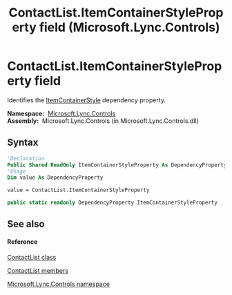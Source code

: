 ﻿---
title: ContactList.ItemContainerStyleProperty field (Microsoft.Lync.Controls)
TOCTitle: ItemContainerStyleProperty field
ms:assetid: F:Microsoft.Lync.Controls.ContactList.ItemContainerStyleProperty_DI_3_UC_OCS14MrefLyncWPF
ms:mtpsurl: https://msdn.microsoft.com/en-us/library/microsoft.lync.controls.contactlist.itemcontainerstyleproperty_di_3_uc_ocs14mreflyncwpf(v=office.15)
ms:contentKeyID: 48597173
ms.date: 07/28/2014
mtps_version: v=office.15
f1_keywords:
- Microsoft.Lync.Controls.ContactList.ItemContainerStyleProperty
dev_langs:
- CSharp
- JScript
- VB
- other
---

# ContactList.ItemContainerStyleProperty field

Identifies the [ItemContainerStyle](contactlist-itemcontainerstyle-property-microsoft-lync-controls_1.md) dependency property.

**Namespace:**  [Microsoft.Lync.Controls](microsoft-lync-controls-namespace_1.md)  
**Assembly:**  Microsoft.Lync.Controls (in Microsoft.Lync.Controls.dll)

## Syntax

``` vb
'Declaration
Public Shared ReadOnly ItemContainerStyleProperty As DependencyProperty
'Usage
Dim value As DependencyProperty

value = ContactList.ItemContainerStyleProperty
```

``` csharp
public static readonly DependencyProperty ItemContainerStyleProperty
```

## See also

#### Reference

[ContactList class](contactlist-class-microsoft-lync-controls_1.md)

[ContactList members](contactlist-members-microsoft-lync-controls_1.md)

[Microsoft.Lync.Controls namespace](microsoft-lync-controls-namespace_1.md)

